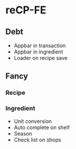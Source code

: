 # reCP-FE

## Debt

- Appbar in transaction
- Appbar in ingredient
- Loader on recipe save

## Fancy

### Recipe

### Ingredient

- Unit conversion
- Auto complete on shelf
- Season
- Check list on shops
